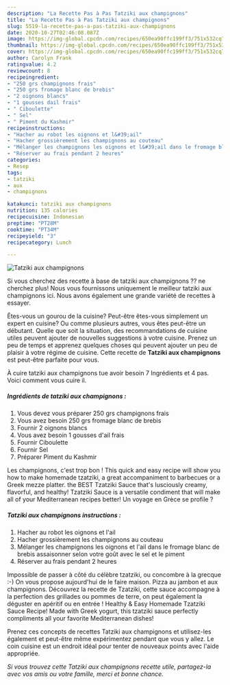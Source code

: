```yaml
---
description: "La Recette Pas à Pas Tatziki aux champignons"
title: "La Recette Pas à Pas Tatziki aux champignons"
slug: 5519-la-recette-pas-a-pas-tatziki-aux-champignons
date: 2020-10-27T02:46:08.087Z
image: https://img-global.cpcdn.com/recipes/650ea90ffc199ff3/751x532cq70/tatziki-aux-champignons-photo-principale-de-la-recette.jpg
thumbnail: https://img-global.cpcdn.com/recipes/650ea90ffc199ff3/751x532cq70/tatziki-aux-champignons-photo-principale-de-la-recette.jpg
cover: https://img-global.cpcdn.com/recipes/650ea90ffc199ff3/751x532cq70/tatziki-aux-champignons-photo-principale-de-la-recette.jpg
author: Carolyn Frank
ratingvalue: 4.2
reviewcount: 8
recipeingredient:
- "250 grs champignons frais"
- "250 grs fromage blanc de brebis"
- "2 oignons blancs"
- "1 gousses dail frais"
- " Ciboulette"
- " Sel"
- " Piment du Kashmir"
recipeinstructions:
- "Hacher au robot les oignons et l&#39;ail"
- "Hacher grossièrement les champignons au couteau"
- "Mélanger les champignons les oignons et l&#39;ail dans le fromage blanc de brebis assaisonner selon votre goût avec le sel et le piment"
- "Réserver au frais pendant 2 heures"
categories:
- Resep
tags:
- tatziki
- aux
- champignons

katakunci: tatziki aux champignons 
nutrition: 135 calories
recipecuisine: Indonesian
preptime: "PT28M"
cooktime: "PT34M"
recipeyield: "3"
recipecategory: Lunch

---
```



![Tatziki aux champignons](https://img-global.cpcdn.com/recipes/650ea90ffc199ff3/751x532cq70/tatziki-aux-champignons-photo-principale-de-la-recette.jpg)

Si vous cherchez des recette à base de tatziki aux champignons ?? ne cherchez plus! Nous vous fournissons uniquement le meilleur tatziki aux champignons ici. Nous avons également une grande variété de recettes à essayer.

Êtes-vous un gourou de la cuisine? Peut-être êtes-vous simplement un expert en cuisine? Ou comme plusieurs autres, vous êtes peut-être un débutant. Quelle que soit la situation, des recommandations de cuisine utiles peuvent ajouter de nouvelles suggestions à votre cuisine. Prenez un peu de temps et apprenez quelques choses qui peuvent ajouter un peu de plaisir à votre régime de cuisine. Cette recette de <strong> Tatziki aux champignons </strong> est peut-être parfaite pour vous.

<!--inarticleads1-->

À cuire tatziki aux champignons tue avoir besoin 7 Ingrédients et 4 pas. Voici comment vous cuire il.

##### Ingrédients de tatziki aux champignons :

1. Vous devez vous préparer 250 grs champignons frais
1. Vous avez besoin 250 grs fromage blanc de brebis
1. Fournir 2 oignons blancs
1. Vous avez besoin 1 gousses d&#39;ail frais
1. Fournir  Ciboulette
1. Fournir  Sel
1. Préparer  Piment du Kashmir


Les champignons, c&#39;est trop bon ! This quick and easy recipe will show you how to make homemade tzatziki, a great accompaniment to barbecues or a Greek mezze platter. the BEST Tzatziki Sauce that&#39;s lusciously creamy, flavorful, and healthy! Tzatziki Sauce is a versatile condiment that will make all of your Mediterranean recipes better! Un voyage en Grèce se profile ? 

<!--inarticleads2-->

##### Tatziki aux champignons instructions :

1. Hacher au robot les oignons et l&#39;ail
1. Hacher grossièrement les champignons au couteau
1. Mélanger les champignons les oignons et l&#39;ail dans le fromage blanc de brebis assaisonner selon votre goût avec le sel et le piment
1. Réserver au frais pendant 2 heures


Impossible de passer à côté du célèbre tzatziki, ou concombre à la grecque :-) On vous propose aujourd&#39;hui de le faire maison. Pizza au jambon et aux champignons. Découvrez la recette de Tzatziki, cette sauce accompagne à la perfection des grillades ou pommes de terre, on peut également la déguster en apéritif ou en entrée ! Healthy &amp; Easy Homemade Tzatziki Sauce Recipe! Made with Greek yogurt, this tzatziki sauce perfectly compliments all your favorite Mediterranean dishes! 

<!--inarticleads1-->

<p>
Prenez ces concepts de recettes Tatziki aux champignons et utilisez-les également et peut-être même expérimentez pendant que vous y allez. Le coin cuisine est un endroit idéal pour tenter de nouveaux points avec l'aide appropriée.
</p>

<p>
<i>Si vous trouvez cette Tatziki aux champignons recette utile, partagez-la avec vos amis ou votre famille, merci et bonne chance.</i>
</p>
